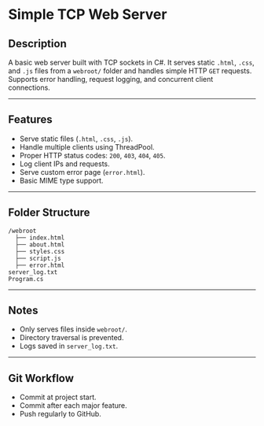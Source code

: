 # Simple TCP Web Server

## Description

A basic web server built with TCP sockets in C#. It serves static `.html`, `.css`, and `.js` files from a `webroot/` folder and handles simple HTTP `GET` requests. Supports error handling, request logging, and concurrent client connections.

---

## Features

- Serve static files (`.html`, `.css`, `.js`).
- Handle multiple clients using ThreadPool.
- Proper HTTP status codes: `200`, `403`, `404`, `405`.
- Log client IPs and requests.
- Serve custom error page (`error.html`).
- Basic MIME type support.

---

## Folder Structure

```
/webroot
  ├── index.html
  ├── about.html
  ├── styles.css
  ├── script.js
  ├── error.html
server_log.txt
Program.cs
```

---

## Notes

- Only serves files inside `webroot/`.
- Directory traversal is prevented.
- Logs saved in `server_log.txt`.

---

## Git Workflow

- Commit at project start.
- Commit after each major feature.
- Push regularly to GitHub.
